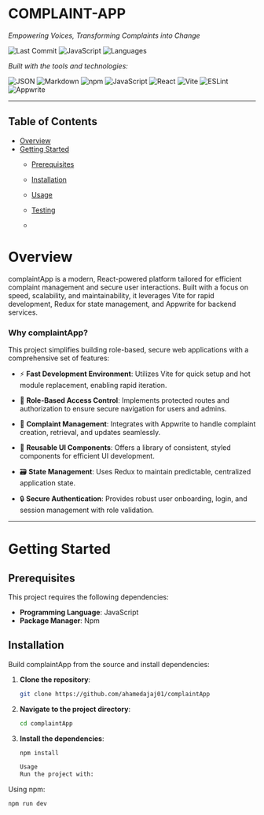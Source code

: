 # COMPLAINT-APP

*Empowering Voices, Transforming Complaints into Change*

![Last Commit](https://img.shields.io/badge/last%20commit-today-black)
![JavaScript](https://img.shields.io/badge/javascript-98.2%25-blue)
![Languages](https://img.shields.io/badge/languages-2-blue)

*Built with the tools and technologies:*

![JSON](https://img.shields.io/badge/JSON-000000?logo=json&logoColor=white)
![Markdown](https://img.shields.io/badge/Markdown-000000?logo=markdown&logoColor=white)
![npm](https://img.shields.io/badge/npm-CB3837?logo=npm&logoColor=white)
![JavaScript](https://img.shields.io/badge/JavaScript-F7DF1E?logo=javascript&logoColor=black)
![React](https://img.shields.io/badge/React-61DAFB?logo=react&logoColor=black)
![Vite](https://img.shields.io/badge/Vite-646CFF?logo=vite&logoColor=white)
![ESLint](https://img.shields.io/badge/ESLint-4B32C3?logo=eslint&logoColor=white)
![Appwrite](https://img.shields.io/badge/Appwrite-F02E65?logo=appwrite&logoColor=white)

---

## Table of Contents

- [Overview](#overview)
- [Getting Started](#getting-started)
  - [Prerequisites](#prerequisites)
  - [Installation](#installation)
  - [Usage](#usage)
  - [Testing](#testing)
 
  - 
# Overview

complaintApp is a modern, React-powered platform tailored for efficient complaint management and secure user interactions. Built with a focus on speed, scalability, and maintainability, it leverages Vite for rapid development, Redux for state management, and Appwrite for backend services.

### Why complaintApp?

This project simplifies building role-based, secure web applications with a comprehensive set of features:

- ⚡ **Fast Development Environment**: Utilizes Vite for quick setup and hot module replacement, enabling rapid iteration.

- 🔐 **Role-Based Access Control**: Implements protected routes and authorization to ensure secure navigation for users and admins.

- 💬 **Complaint Management**: Integrates with Appwrite to handle complaint creation, retrieval, and updates seamlessly.

- 🎨 **Reusable UI Components**: Offers a library of consistent, styled components for efficient UI development.

- 🗃️ **State Management**: Uses Redux to maintain predictable, centralized application state.

- 🔒 **Secure Authentication**: Provides robust user onboarding, login, and session management with role validation.

---

# Getting Started

## Prerequisites

This project requires the following dependencies:

- **Programming Language**: JavaScript  
- **Package Manager**: Npm

## Installation

Build complaintApp from the source and install dependencies:

1. **Clone the repository**:

   ```bash
   git clone https://github.com/ahamedajaj01/complaintApp

2. **Navigate to the project directory**:
   ```bash
   cd complaintApp
3. **Install the dependencies**:
   ```bash
   npm install

   Usage
   Run the project with:

Using npm:
```bash
npm run dev

